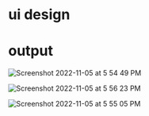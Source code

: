 # ui design 

# output
![Screenshot 2022-11-05 at 5 54 49 PM](https://user-images.githubusercontent.com/85394576/200119983-03118a9d-a3ef-405c-9634-4569ee160485.png)

![Screenshot 2022-11-05 at 5 56 23 PM](https://user-images.githubusercontent.com/85394576/200119985-c6e2e651-1766-460f-9018-373654036191.png)

![Screenshot 2022-11-05 at 5 55 05 PM](https://user-images.githubusercontent.com/85394576/200119984-b9c01e18-c348-4b45-a627-986ae26204a6.png)


